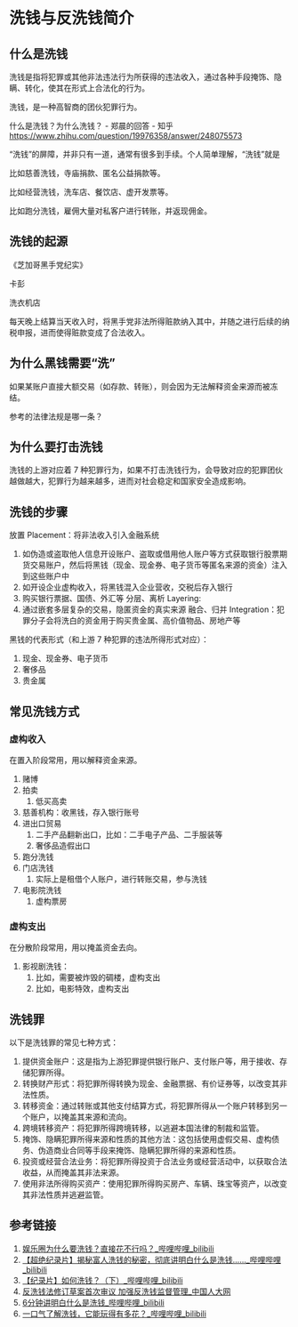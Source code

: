 # 洗钱与反洗钱简介

## 什么是洗钱

洗钱是指将犯罪或其他非法违法行为所获得的违法收入，通过各种手段掩饰、隐瞒、转化，使其在形式上合法化的行为。

洗钱，是一种高智商的团伙犯罪行为。

什么是洗钱？为什么洗钱？ - 郑晨的回答 - 知乎
https://www.zhihu.com/question/19976358/answer/248075573

“洗钱”的屏障，并非只有一道，通常有很多到手续。个人简单理解，“洗钱”就是

比如慈善洗钱，寺庙捐款、匿名公益捐款等。

比如经营洗钱，洗车店、餐饮店、虚开发票等。

比如跑分洗钱，雇佣大量对私客户进行转账，并返现佣金。

## 洗钱的起源

《芝加哥黑手党纪实》

卡彭

洗衣机店

每天晚上结算当天收入时，将黑手党非法所得赃款纳入其中，并随之进行后续的纳税申报，进而使得赃款变成了合法收入。

## 为什么黑钱需要“洗”

如果某账户直接大额交易（如存款、转账），则会因为无法解释资金来源而被冻结。

参考的法律法规是哪一条？

## 为什么要打击洗钱

洗钱的上游对应着 7 种犯罪行为，如果不打击洗钱行为，会导致对应的犯罪团伙越做越大，犯罪行为越来越多，进而对社会稳定和国家安全造成影响。

## 洗钱的步骤

放置 Placement：将非法收入引入金融系统
1. 如伪造或盗取他人信息开设账户、盗取或借用他人账户等方式获取银行股票期货交易账户，然后将黑钱（现金、现金券、电子货币等匿名来源的资金）注入到这些账户中
2. 如开设企业虚构收入，将黑钱混入企业营收，交税后存入银行
3. 购买银行票据、国债、外汇等
分层、离析 Layering:
1. 通过嵌套多层复杂的交易，隐匿资金的真实来源
融合、归并 Integration：犯罪分子会将洗白的资金用于购买贵金属、高价值物品、房地产等

黑钱的代表形式（和上游 7 种犯罪的违法所得形式对应）：
1. 现金、现金券、电子货币
2. 奢侈品
3. 贵金属

## 常见洗钱方式

### 虚构收入

在置入阶段常用，用以解释资金来源。

1. 赌博
2. 拍卖
	1. 低买高卖
3. 慈善机构：收黑钱，存入银行账号
4. 进出口贸易
	1. 二手产品翻新出口，比如：二手电子产品、二手服装等
	2. 奢侈品造假出口
5. 跑分洗钱
6. 门店洗钱
	1. 实际上是租借个人账户，进行转账交易，参与洗钱
7. 电影院洗钱
	1. 虚构票房

### 虚构支出

在分散阶段常用，用以掩盖资金去向。

1. 影视剧洗钱：
	1. 比如，需要被炸毁的碉楼，虚构支出
	2. 比如，电影特效，虚构支出

## 洗钱罪

以下是洗钱罪的常见七种方式：

1. 提供资金账户：这是指为上游犯罪提供银行账户、支付账户等，用于接收、存储犯罪所得。
2. 转换财产形式：将犯罪所得转换为现金、金融票据、有价证券等，以改变其非法性质。
3. 转移资金：通过转账或其他支付结算方式，将犯罪所得从一个账户转移到另一个账户，以掩盖其来源和流向。
4. 跨境转移资产：将犯罪所得跨境转移，以逃避本国法律的制裁和监管。
5. 掩饰、隐瞒犯罪所得来源和性质的其他方法：这包括使用虚假交易、虚构债务、伪造商业合同等手段来掩饰、隐瞒犯罪所得的来源和性质。
6. 投资或经营合法业务：将犯罪所得投资于合法业务或经营活动中，以获取合法收益，从而掩盖其非法来源。
7. 使用非法所得购买资产：使用犯罪所得购买房产、车辆、珠宝等资产，以改变其非法性质并逃避监管。

## 参考链接

1. [娱乐圈为什么要洗钱？直接花不行吗？\_哔哩哔哩\_bilibili](https://www.bilibili.com/video/BV1Zv411T7Zk/)
2. [【超绝纪录片】揭秘富人洗钱的秘密，彻底讲明白什么是洗钱……\_哔哩哔哩\_bilibili](https://www.bilibili.com/video/BV1QP4y1i77m/?vd_source=31f9517734e43a6c180d5d1d56a5e162)
3. [【纪录片】如何洗钱？（下）\_哔哩哔哩\_bilibili](https://www.bilibili.com/video/BV1QP4y1i77m/?p=2)
4. [反洗钱法修订草案首次审议 加强反洗钱监督管理\_中国人大网](http://www.npc.gov.cn/npc/c2/c30834/202404/t20240425_436757.html)
5. [6分钟讲明白什么是洗钱\_哔哩哔哩\_bilibili](https://www.bilibili.com/video/BV1M34y1C71Z/)
6. [一口气了解洗钱，它能玩得有多花？\_哔哩哔哩\_bilibili](https://www.bilibili.com/video/BV19AyzYJE9s)